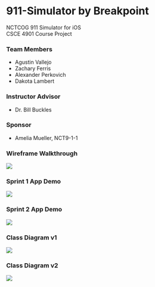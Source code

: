 # 911-Simulator by Breakpoint
NCTCOG 911 Simulator for iOS  
CSCE 4901 Course Project

### Team Members
- Agustin Vallejo
- Zachary Ferris
- Alexander Perkovich
- Dakota Lambert

### Instructor Advisor
- Dr. Bill Buckles

### Sponsor
- Amelia Mueller, NCT9-1-1

### Wireframe Walkthrough

<img src="https://i.imgur.com/Et0sivV.gif">

### Sprint 1 App Demo

<img src="demos/demo.gif?raw=true">

### Sprint 2 App Demo

<img src="demos/sprint2Demo.gif?raw=true">

### Class Diagram v1

<img src="https://i.imgur.com/w7yrW0s.png">

### Class Diagram v2
<img src="https://i.imgur.com/dPjm4hO.png">
